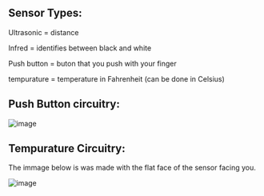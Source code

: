 
## Sensor Types:

Ultrasonic = distance

Infred = identifies between black and white

Push button = buton that you push with your finger

tempurature = temperature in Fahrenheit (can be done in Celsius)



## Push Button circuitry:

![image](https://user-images.githubusercontent.com/120524043/230997638-c1651f50-997c-4761-ac23-1586b8a1d3a9.png)

## Tempurature Circuitry:

The immage below is was made with the flat face of the sensor facing you.

![image](https://user-images.githubusercontent.com/120524043/231288956-90c67553-f2b2-4c41-82ea-772183347419.png)
